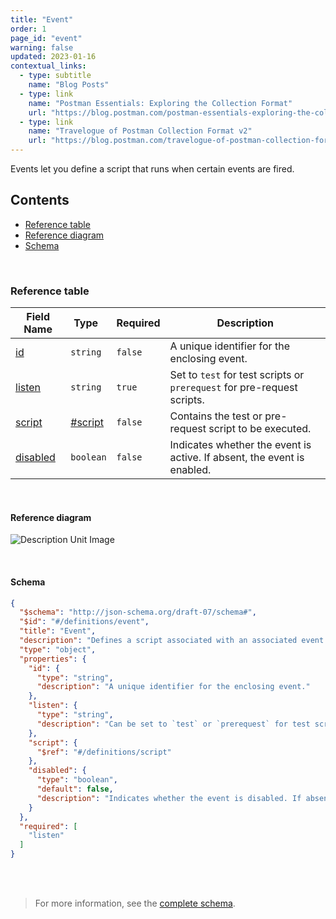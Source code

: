 ```yaml
---
title: "Event"
order: 1
page_id: "event"
warning: false
updated: 2023-01-16
contextual_links:
  - type: subtitle
    name: "Blog Posts"
  - type: link
    name: "Postman Essentials: Exploring the Collection Format"
    url: "https://blog.postman.com/postman-essentials-exploring-the-collection-format/"
  - type: link
    name: "Travelogue of Postman Collection Format v2"
    url: "https://blog.postman.com/travelogue-of-postman-collection-format-v2/"
---
```


Events let you define a script that runs when certain events are fired.

## Contents

- [Reference table](#reference-table)
- [Reference diagram](#reference-diagram)
- [Schema](#schema)

<br />

### Reference table

Field Name | Type&nbsp;&nbsp; | Required | Description
--- | --- | --- | ---
[id](https://github.com/postmanlabs/schemas/blob/da7578c2d71c46de2d39d04fbeebc26570591a44/schemas/draft-07/v2.1.0/collection/event.json#L8) | `string` | `false` | A unique identifier for the enclosing event.
[listen](https://github.com/postmanlabs/schemas/blob/da7578c2d71c46de2d39d04fbeebc26570591a44/schemas/draft-07/v2.1.0/collection/event.json#L12) | `string` | `true` | Set to `test` for test scripts or `prerequest` for pre-request scripts.
[script](https://github.com/postmanlabs/schemas/blob/da7578c2d71c46de2d39d04fbeebc26570591a44/schemas/draft-07/v2.1.0/collection/event.json#L16) | [#script](/reference/script/) | `false` | Contains the test or pre-request script to be executed.
[disabled](https://github.com/postmanlabs/schemas/blob/da7578c2d71c46de2d39d04fbeebc26570591a44/schemas/draft-07/v2.1.0/collection/event.json#L19) | `boolean` | `false` | Indicates whether the event is active. If absent, the event is enabled.

<br />

#### Reference diagram

![Description Unit Image](../../../images/event@2x.jpg)

<br />

#### Schema

```json
{
  "$schema": "http://json-schema.org/draft-07/schema#",
  "$id": "#/definitions/event",
  "title": "Event",
  "description": "Defines a script associated with an associated event name",
  "type": "object",
  "properties": {
    "id": {
      "type": "string",
      "description": "A unique identifier for the enclosing event."
    },
    "listen": {
      "type": "string",
      "description": "Can be set to `test` or `prerequest` for test scripts or pre-request scripts respectively."
    },
    "script": {
      "$ref": "#/definitions/script"
    },
    "disabled": {
      "type": "boolean",
      "default": false,
      "description": "Indicates whether the event is disabled. If absent, the event is assumed to be enabled."
    }
  },
  "required": [
    "listen"
  ]
}
```

<br /><br />

> For more information, see the [complete schema](https://schema.postman.com/collection/json/v2.1.0/draft-07/collection.json).
